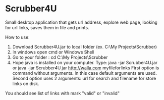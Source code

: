 # Scrubber4U
Small desktop application that gets url address, explore web page, looking for url links, saves them in file and prints. 

How to use:
1. Download Scrubber4U.jar to local folder (ex. C:\My Projects\Scrubber)
2. In windows open cmd or Windows Shell
3. Go to your folder : cd  C:\My Projects\Scrubber
4. Hope java is installed on your computer. Type:
 java -jar Scrubber4U.jar     or
 java -jar Scrubber4U.jar  http://walla.com myfileforlinks
 First option is command without arguments. In this case default arguments are used.
 Second option uses 2 arguments: url for search and filename for store links on disk.
 
 You should see list of links with mark "valid" or "invalid"
